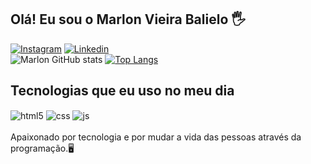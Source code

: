 ## Olá! Eu sou o Marlon Vieira Balielo 🖐️

[![Instagram](https://img.shields.io/badge/Instagram-E4405F?style=for-the-badge&logo=instagram&logoColor=white)](https://www.instagram.com/marlon_balielo/)
[![Linkedin](https://img.shields.io/badge/LinkedIn-0077B5?style=for-the-badge&logo=linkedin&logoColor=white)](https://www.linkedin.com/in/marlon-balielo-384710170/)<br/>
![Marlon GitHub stats](https://github-readme-stats.vercel.app/api?username=MarlonVieiraBalielo&show_icons=true&theme=tokyonight&count_private=true)
[![Top Langs](https://github-readme-stats.vercel.app/api/top-langs/?username=MarlonVieiraBalielo)](https://github.com/anuraghazra/github-readme-stats)
## Tecnologias que eu uso no meu dia
<div style="display: inline_block">
  <img align="center" alt="html5" src="https://img.shields.io/badge/HTML5-E34F26?style=for-the-badge&logo=html5&logoColor=white" />
  <img align="center" alt="css" src="https://img.shields.io/badge/CSS3-1572B6?style=for-the-badge&logo=css3&logoColor=white" />
  <img align="center" alt="js" src="https://img.shields.io/badge/JavaScript-F7DF1E?style=for-the-badge&logo=javascript&logoColor=black" />
  
</div><br/>
Apaixonado por tecnologia e por mudar a vida das pessoas através da programação.🖥️
